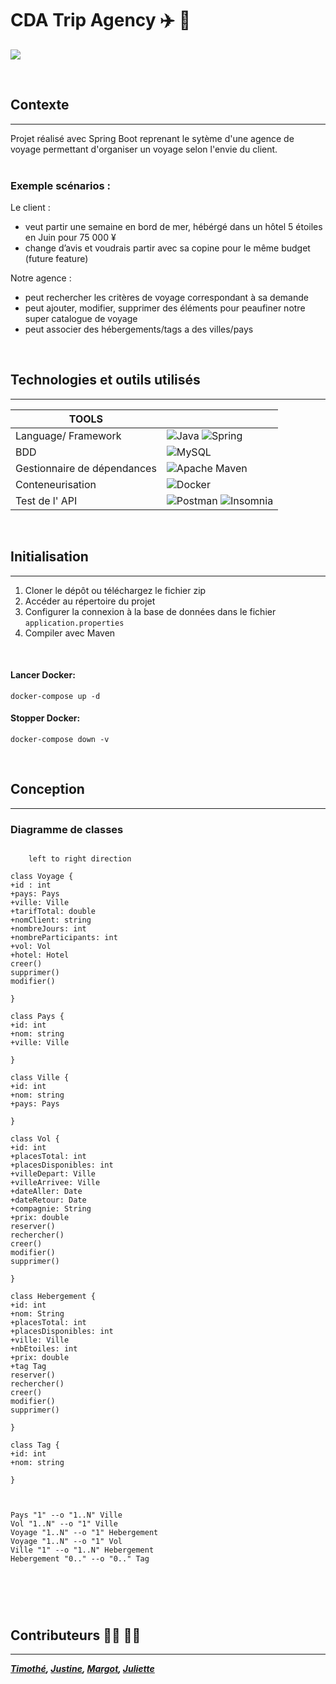 # CDA Trip Agency :airplane: :sunrise:

![](https://media.giphy.com/media/v1.Y2lkPTc5MGI3NjExaHJvZXV6aGR6M25oa3BwcXlnNXJ3Y2doNjRuZnlwaDNyMXJ2dTEwayZlcD12MV9pbnRlcm5hbF9naWZfYnlfaWQmY3Q9Zw/M8wGfV2Ohj5mE1PYiX/giphy.gif)





<br>

## Contexte
<hr>
Projet réalisé avec Spring Boot reprenant le sytème d'une agence de voyage permettant d'organiser un voyage selon l'envie du client. <br>


<br>

### Exemple scénarios  :

Le client  :
- veut partir une semaine en bord de mer, hébérgé dans un hôtel 5 étoiles en Juin pour 75 000 ¥ 
- change d’avis et voudrais partir avec sa copine pour le même budget (future feature)


Notre agence  :
- peut rechercher les critères de voyage correspondant à sa demande 
- peut ajouter, modifier, supprimer des éléments pour peaufiner notre super catalogue de voyage
- peut associer des hébergements/tags a des villes/pays

<br>

## Technologies et outils utilisés 
<hr>



| TOOLS                       |                                                                                                                            |
|-----------------------------|----------------------------------------------------------------------------------------------------------------------------|
| Language/ Framework         | ![Java](https://img.shields.io/badge/java-%23ED8B00.svg?style=for-the-badge&logo=openjdk&logoColor=white) ![Spring](https://img.shields.io/badge/spring-%236DB33F.svg?style=for-the-badge&logo=spring&logoColor=white)              |
| BDD                         | ![MySQL](https://img.shields.io/badge/mysql-%2300f.svg?style=for-the-badge&logo=mysql&logoColor=white)                     |   |   |   |
| Gestionnaire de dépendances | ![Apache Maven](https://img.shields.io/badge/Apache%20Maven-C71A36?style=for-the-badge&logo=Apache%20Maven&logoColor=white) |
| Conteneurisation            | ![Docker](https://img.shields.io/badge/docker-%230db7ed.svg?style=for-the-badge&logo=docker&logoColor=white)               |
| Test de l' API              | ![Postman](https://img.shields.io/badge/Postman-FF6C37?style=for-the-badge&logo=postman&logoColor=white) ![Insomnia](https://img.shields.io/badge/Insomnia-black?style=for-the-badge&logo=insomnia&logoColor=5849BE)                  |
<br>

## Initialisation
<hr>

1. Cloner le dépôt ou téléchargez le fichier zip
2. Accéder au répertoire du projet
3. Configurer la connexion à la base de données dans le fichier `application.properties` 
4. Compiler avec Maven

<br>

#### Lancer Docker:
````
docker-compose up -d
````

#### Stopper Docker:

````
docker-compose down -v
````

<br>

## Conception
<hr>

### Diagramme de classes

```puml

    left to right direction

class Voyage {
+id : int
+pays: Pays
+ville: Ville
+tarifTotal: double
+nomClient: string
+nombreJours: int
+nombreParticipants: int
+vol: Vol
+hotel: Hotel
creer()
supprimer()
modifier()

}

class Pays {
+id: int
+nom: string
+ville: Ville

}

class Ville {
+id: int
+nom: string
+pays: Pays

}

class Vol {
+id: int
+placesTotal: int
+placesDisponibles: int
+villeDepart: Ville
+villeArrivee: Ville
+dateAller: Date
+dateRetour: Date
+compagnie: String
+prix: double
reserver()
rechercher()
creer()
modifier()
supprimer()

}

class Hebergement {
+id: int
+nom: String
+placesTotal: int
+placesDisponibles: int
+ville: Ville
+nbEtoiles: int
+prix: double
+tag Tag
reserver()
rechercher()
creer()
modifier()
supprimer()

}

class Tag {
+id: int
+nom: string

}



Pays "1" --o "1..N" Ville
Vol "1..N" --o "1" Ville
Voyage "1..N" --o "1" Hebergement
Voyage "1..N" --o "1" Vol
Ville "1" --o "1..N" Hebergement
Hebergement "0.." --o "0.." Tag


  
```
<br>

## Contributeurs  :woman_technologist: :man_technologist:

<hr>

**_[Timothé](https://github.com/timothedepoorter), [Justine](https://github.com/Arheee), [Margot](https://media.giphy.com/media/v1.Y2lkPTc5MGI3NjExbHd5YTdvcTl0dTduaXVkZ3p0YWJxd3BkY3l3YW10YWliZXdzcTMyZSZlcD12MV9pbnRlcm5hbF9naWZfYnlfaWQmY3Q9Zw/HaBTHigPfnpYvHISuX/giphy.gif), [Juliette](https://github.com/Juliette117)_**

<br>


